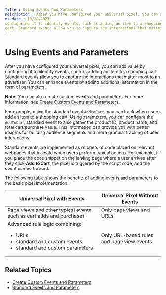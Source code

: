 ```yaml
---
Title : Using Events and Parameters
Description : After you have configured your universal pixel, you can add value by
ms.date : 10/28/2023
configuring it to identify events, such as adding an item to a shopping
cart. Standard events allow you to capture the interactions that matter
---
```



# Using Events and Parameters



After you have configured your universal pixel, you can add value by
configuring it to identify events, such as adding an item to a shopping
cart. Standard events allow you to capture the interactions that matter
most to an advertiser. You can enhance events by adding additional
information in the form of parameters.





<b>Note:</b> You can also create custom events
and parameters. For more information, see
<a href="create-custom-events-and-parameters.md" class="xref"
title="If you click the pencil icon next to a pixel on the Universal Pixels page, you can create custom events and parameters for the universal pixel using the UI and include them in your generated pixel code.">Create
Custom Events and Parameters</a>.





For example, using the standard event `AddtoCart`, you can track when
users add an item to a shopping cart. Using parameters, you can
configure the `AddToCart` standard event to also gather the product ID,
product name, and total cart/purchase value. This information can
provide you with better insights for building audience segments and more
granular tracking of user interactions.

Standard events are implemented as snippets of code placed on relevant
webpages that indicate when users perform typical actions. For example,
if you place the code snippet on the landing page where a user arrives
after they click **Add to Cart**, the pixel is triggered by the script
code, and the event can be tracked.

>

The following table shows the benefits of adding events and parameters
to the basic pixel implementation.

<table id="using-standard-events-and-parameters__table_ijs_pxt_rkb"
class="table">
<thead class="thead">
<tr class="header row">
<th
id="using-standard-events-and-parameters__table_ijs_pxt_rkb__entry__1"
class="entry">Universal Pixel with Events</th>
<th
id="using-standard-events-and-parameters__table_ijs_pxt_rkb__entry__2"
class="entry">Universal Pixel Without Events</th>
</tr>
</thead>
<tbody class="tbody">
<tr class="odd row">
<td class="entry"
headers="using-standard-events-and-parameters__table_ijs_pxt_rkb__entry__1">Page
views and other typical events such as cart adds and purchases</td>
<td class="entry"
headers="using-standard-events-and-parameters__table_ijs_pxt_rkb__entry__2">Only
page views and URLs</td>
</tr>
<tr class="even row">
<td class="entry"
headers="using-standard-events-and-parameters__table_ijs_pxt_rkb__entry__1">Advanced
rule logic combining:
<ul>
<li>URLs</li>
<li>standard and custom events</li>
<li>standard and custom parameters</li>
</ul></td>
<td class="entry"
headers="using-standard-events-and-parameters__table_ijs_pxt_rkb__entry__2">Only
URL-based rules and page view events</td>
</tr>
</tbody>
</table>



>

## Related Topics

- <a href="create-custom-events-and-parameters.md" class="xref"
  title="If you click the pencil icon next to a pixel on the Universal Pixels page, you can create custom events and parameters for the universal pixel using the UI and include them in your generated pixel code.">Create
  Custom Events and Parameters</a>
- <a href="standard-events-and-parameters.md" class="xref">Standard
  Events and Parameters</a>






